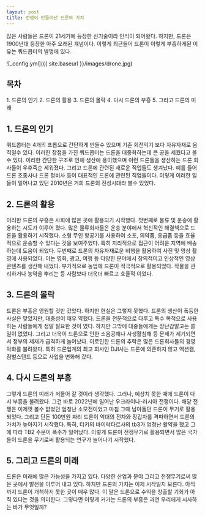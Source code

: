 ```yaml
---
layout: post
title: 전쟁이 만들어낸 드론의 가치
---
```


많은 사람들은 드론이 21세기에 등장한 신기술이라 인식이 되어왔다. 하지만, 드론은 1900년대 등장한 아주 오래된 걔념이다. 이렇게 최근들어 드론이 이렇게 부흥하게된 이유는 쿼드콥터의 발명에 있다.  

![_config.yml]({{ site.baseurl }}/images/drone.jpg)

<h2>목차</h2>
1. 드론의 인기
2. 드론의 활용
3. 드론의 몰락
4. 다시 드론의 부흥 
5. 그리고 드론의 미래


<h2>1. 드론의 인기</h2>

쿼드콥터는 4개의 프롭으로 간단하게 만들수 있으며 기존 회전익기 보다 자유자재로 움직일수 있다. 이러한 장점을 가진 쿼드콥터는 드론을 대중화하는데 큰 공을 세웠다고 볼수 있다. 이러한 간단한 구조로 인해 생산에 용이했으며 이런 드론들을 생산하는 드론 회사들이 우후죽순 세워졌다. 그리고 드론에 관련된 새로운 직업들도 생겨났다. 예를 들어 드론 조종사나 드론 정비사 등이 대표적인 드론에 관련된 직업들이다. 이렇게 이러한 일들이 일어나고 있던 2010년은 거희 드론의 전성시대라 볼수 있었다.

<h2>2. 드론의 활용</h2>

이러한 드론의 부흥은 사회에 많은 곳에 활용되기 시작했다. 첫번째로 물류 및 운송에 활용하는 시도가 이루어 졌다. 많은 물류회사들은 운송 분야에서 혁신적인 해결책으로 드론을 활용하기 시작했다. 소형 무인 항공기를 사용하여 소포, 의약품, 응급품 등을 효율적으로 운송할 수 있다는 것을 보여주었다. 특히 지리적으로 접근이 어려운 지역에 배송하는데 도움이 되었다. 두번째로 드론의 자유자재로운 비행을 활용하여 사진 및 영상 촬영에 사용되었다. 이는 영화, 광고, 여행 등 다양한 분야에서 창의적이고 인상적인 영상콘텐츠를 생산해 내었다. 부가적으로 농업에 드론이 적극적으로 활용되었다. 작물을 관리하거나 농약을 뿌리는 등 사람보다 더욱더 빠르고 효율적 이었다.


<h2>3. 드론의 몰락</h2>

드론은 부흥은 영원할 것만 갔았다. 하지만 현실은 그렇지 못했다. 드론의 생산이 폭등한 사실은 맞았지만, 대중성이 매우 약했다. 드론을 전문적으로 다루고 특수 목적으로 사용하는 사람들에게 정말 필요한 것이 였다. 하지만 그밖에 대중들에게는 장난감말고는 쓸일이 없었다. 그리고 더욱이 드론으로 인한 소음공해나 사생활침해 등 문제가 제기되면서 정부의 제재가 급격하게 늘어났다. 이로인한 드론의 추락은 많은 드론회사들의 경영악화를 불려왔다. 특히 드론업계의 최고 회사인 DJI사는 드론에 의존하지 않고 액션캠, 짐벌스탠드 등으로 사업을 변화해 갔다.


<h2>4. 다시 드론의 부흥</h2> 

그렇게 드론의 미래가 저물어 갈 것이라 생각했다. 그러나, 예상치 못한 때에 드론이 다시 부흥을 불려왔다. 그건 바로 2022년에 일어난 우크라이나-러시아 전쟁이다. 해당 전쟁은 이제껏 볼수 없었던 엄청난 소모전이었고 마침 그때 남아돌던 드론이 무기로 활용되었다. 그리고 단돈 100만원 짜리 드론이 억대의 전차와 장갑차를 격파하면서 드론의 가치가 높아지기 시작했다. 특히, 터키의 바이락타르사의 tb3가 엄청난 활약을 했고 그에 따라 TB2 주문이 폭주가 일어났다. 이렇게 드론이 전쟁무기로 활용되면서 많은 국가들이 드론을 무기로써 활용되는 연구가 늘어나기 시작했다.


<h2>5. 그리고 드론의 미래</h2> 

드론은 미래에 많은 가능성을 가지고 있다. 다양한 산업과 분야 그리고 전쟁무기로써 많은 곳에서 발전을 이루어 내고 있다. 하지만 드론의 가치는 이제 시작일지 모른다. 아직까지 드론이 개척하지 못한 곳이 매우 많다. 이 말은 드론으로 수익을 창출할 기회가 아직 있다는 것을 의미한다. 그렇다면 이렇게 커가는 드론의 부흥은 과연 우리에게 시사하는 바가 무엇일까?

